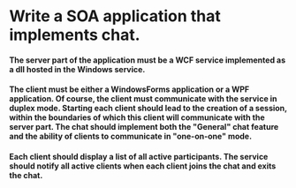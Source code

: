 # Write a SOA application that implements chat.
#### The server part of the application must be a WCF service implemented as a dll hosted in the Windows service.
#### The client must be either a WindowsForms application or a WPF application. Of course, the client must communicate with the service in duplex mode. Starting each client should lead to the creation of a session, within the boundaries of which this client will communicate with the server part. The chat should implement both the "General" chat feature and the ability of clients to communicate in "one-on-one" mode.
#### Each client should display a list of all active participants. The service should notify all active clients when each client joins the chat and exits the chat.

